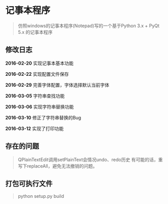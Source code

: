 # 记事本程序

> 仿照windows的记事本程序(Notepad)写的一个基于Python 3.x + PyQt 5.x 的记事本程序

## 修改日志
**2016-02-20** 实现记事本基本功能

**2016-02-22** 实现配置文件保存

**2016-02-29** 完善字体配置，字体选择默认当前字体

**2016-03-05** 字符串查找功能

**2016-03-06** 实现字符串替换功能

**2016-03-10** 修正了字符串替换的Bug

**2016-03-12** 实现了打印功能

## 存在的问题
> QPlainTextEdit调用setPlainText会情况undo、redo历史
> 有可能的话，重写下replaceAll，避免无法撤销的问题。


## 打包可执行文件
> python setup.py build
